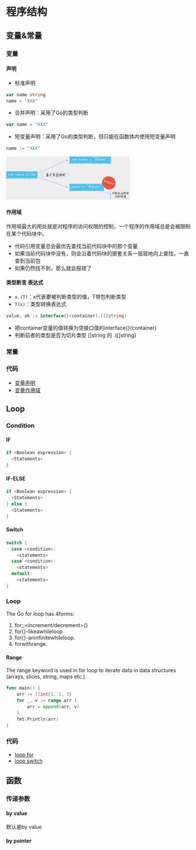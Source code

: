 # 程序结构

## 变量&常量

### 变量

#### 声明

- 标准声明

```go
var name string 
name = "XXX"
```

- 合并声明：采用了Go的类型判断

```go
var name = "XXX"
```

- 短变量声明：采用了Go的类型判断，但只能在函数体内使用短变量声明

```go
name := "XXX"
```

<img src="figures/image-20201007094955159.png" alt="image-20201007094955159" style="zoom:33%;" />

#### 作用域

作用域最大的用处就是对程序的访问权限的控制，一个程序的作用域总是会被限制在某个代码块中。

- 代码引用变量总会最优先查找当前代码块中的那个变量
- 如果当前代码块中没有，则会沿着代码块的嵌套关系一层层地向上查找，一直查到当前包
- 如果仍然找不到，那么就会报错了

#### 类型断言 表达式

- `x.(T)`：x代表要被判断类型的值，T带包判断类型
- `T(x)`：类型转换表达式

```go
value, ok := interface{}(container).([]string)
```

- 把container变量的值转换为空接口值的interface{}(container)
- 判断前者的类型是否为切片类型 []string 的 .([]string)

### 常量

### 代码

- [变量声明](10_variable-declaration.go)
- [变量作用域](12_variable-scope.go)

## Loop

### Condition

#### IF

```go
if <Boolean expression> { 
  <Statements>
}
```

#### IF-ELSE

```go
if <Boolean expression> { 
  <Statements>
} else { 
  <Statements>
}
```

#### Switch

```go
switch {
  case <condition>: 
    <statements>
  case <condition>:
    <statements>
  default:
    <statements>
}
```


### Loop

The Go for loop has 4forms:

1. for<initialization>;<condition>;<increment/decrement>{} 
2. for<condition>{}-likeawhileloop
3. for{}-aninfinitewhileloop.
4. forwithrange.

#### Range

The range keyword is used in for loop to iterate data in data structures (arrays, slices, string, maps etc.). 

```go
func main() {
	arr := []int{1, 2, 3}
	for _, v := range arr {
		arr = append(arr, v)
	}
	fmt.Println(arr)
}
```

### 代码

- [loop for]()
- [loop switch]()

## 函数

### 传递参数
#### by value
默认是by value

#### by pointer



